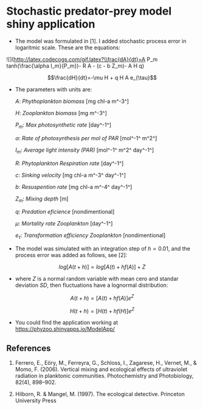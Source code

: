 
# Stochastic predator-prey model shiny application

* The model was formulated in [1]. I added stochastic process error in logaritmic scale. These are the equations: 


![](http://latex.codecogs.com/gif.latex?\\frac{dA}{dt}=A P_m tanh(\\frac{\\alpha I_m}{P_m})- R A - (c - b Z_m)- A H q)   

$$\frac{dH}{dt}=-\mu H + q H A e_{\tau}$$   

* The parameters with units are: 

    $A$: *Phythoplankton biomass* [mg chl-a m^-3^] 
    
    $H$: *Zooplankton biomass* [mg m^-3^]
    
    $P_m$: *Max photosynthetic rate* [day^-1^]
    
    $\alpha$: *Rate of photosynthesis per mol of PAR* [mol^-1^ m^2^]  
    
    $I_m$: *Average light intensity (PAR)* [mol^-1^ m^2^ day^-1^]
    
    $R$:  *Phytoplankton Respiration rate* [day^-1^]
    
    $c$:  *Sinking velocity* [mg chl-a m^-3^ day^-1^]
    
    $b$:  *Resuspention rate* [mg chl-a m^-4^ day^-1^]
    
    $Z_m$: *Mixing depth* [m]
    
    $q$:  *Predation eficience* [nondimentional]
    
    $\mu$: *Mortality rate Zooplankton* [day^-1^]
    
    $e_{\tau}$: *Transformation efficiency Zooplankton* [nondimentional]

* The model was simulated with an integration step of $h=0.01$, and the process error was added as follows, see [2]:

$$log[A(t+h)]=log[A(t) +h f(A)] + Z$$

* where $Z$ is a normal random variable with mean cero and standar deviation $SD$, then fluctuations have a lognormal distribution:

$$A(t+h)=[A(t) +h f(A) ] e^Z$$
    
$$H(t+h)=[H(t) +h f(H) ] e^Z$$


* You could find the application working at <https://phyzoo.shinyapps.io/ModelApp/>


## References

1. Ferrero, E., Eöry, M., Ferreyra, G., Schloss, I., Zagarese, H., Vernet, M., & Momo, F. (2006). Vertical mixing and ecological effects of ultraviolet radiation in planktonic communities. Photochemistry and Photobiology, 82(4), 898–902. 

1. Hilborn, R. & Mangel, M. (1997). The ecological detective. Princeton University Press
